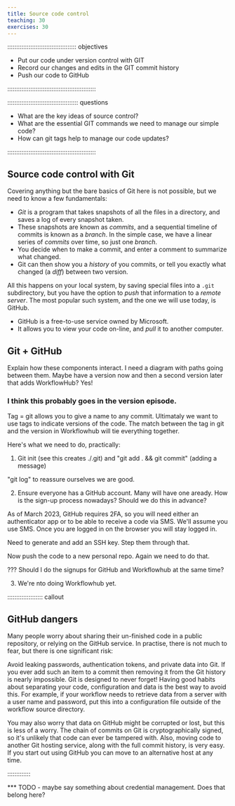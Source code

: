 ```yaml
---
title: Source code control
teaching: 30
exercises: 30
---
```


::::::::::::::::::::::::::::::::::::::: objectives

- Put our code under version control with GIT
- Record our changes and edits in the GIT commit history
- Push our code to GitHub

::::::::::::::::::::::::::::::::::::::::::::::::::

:::::::::::::::::::::::::::::::::::::::: questions

- What are the key ideas of source control?
- What are the essential GIT commands we need to manage our simple code?
- How can git tags help to manage our code updates?

::::::::::::::::::::::::::::::::::::::::::::::::::

## Source code control with Git

Covering anything but the bare basics of Git here is not possible, but we need to know a few
fundamentals:

- *Git* is a program that takes snapshots of all the files in a directory, and saves a log of
  every snapshot taken.
- These snapshots are known as *commits*, and a sequential timeline of commits is known as a
  *branch*. In the simple case, we have a linear series of *commits* over time, so just one
  *branch*.
- You decide when to make a commit, and enter a comment to summarize what changed.
- Git can then show you a *history* of you commits, or tell you exactly what changed (a *diff*)
  between two version.

All this happens on your local system, by saving special files into a `.git` subdirectory, but
you have the option to *push* that information to a *remote server*. The most popular such system,
and the one we will use today, is GitHub.

- GitHub is a free-to-use service owned by Microsoft.
- It allows you to view your code on-line, and *pull* it to another computer.

## Git + GitHub

Explain how these components interact. I need a diagram with paths going between them. Maybe have
a version now and then a second version later that adds WorkflowHub? Yes!

### I think this probably goes in the version episode.
Tag = git allows you to give a name to any commit. Ultimataly we want to use tags to indicate versions of the
code. The match between the tag in git and the version in Workflowhub will tie everything together.

Here's what we need to do, practically:

1) Git init (see this creates ./.git) and "git add . && git commit" (adding a message)

"git log" to reassure ourselves we are good.

2) Ensure everyone has a GitHub account. Many will have one aready. How is the sign-up process
nowadays? Should we do this in advance?

As of March 2023, GitHub requires 2FA, so you will need either an authenticator app or to be
able to receive a code via SMS. We'll assume you use SMS. Once you are logged in on the browser
you will stay logged in.

Need to generate and add an SSH key. Step them through that.

Now push the code to a new personal repo. Again we need to do that.

??? Should I do the signups for GitHub and Workflowhub at the same time?

3) We're nto doing Workflowhub yet.

:::::::::::::::::::: callout

## GitHub dangers

Many people worry about sharing their un-finished code in a public repository, or relying on the
GitHub service. In practise, there is not much to fear, but there is one significant risk:

Avoid leaking passwords, authentication tokens, and private data into Git. If you ever
add such an item to a commit then removing it from the Git history is nearly impossible. Git is
designed to never forget! Having good habits about separating your code, configuration and data is
the best way to avoid this. For example, if your workflow needs to retrieve data from a server
with a user name and password, put this into a configuration file outside of the workflow source
directory.

You may also worry that data on GitHub might be corrupted or lost, but this is less of a worry.
The chain of commits on Git is cryptographically signed, so it's unlikely that code can ever be
tampered with. Also, moving code to another Git hosting service, along with the full commit
history, is very easy. If you start out using GitHub you can move to an alternative host at any
time.

:::::::::::::

*** TODO - maybe say something about credential management. Does that belong here?

